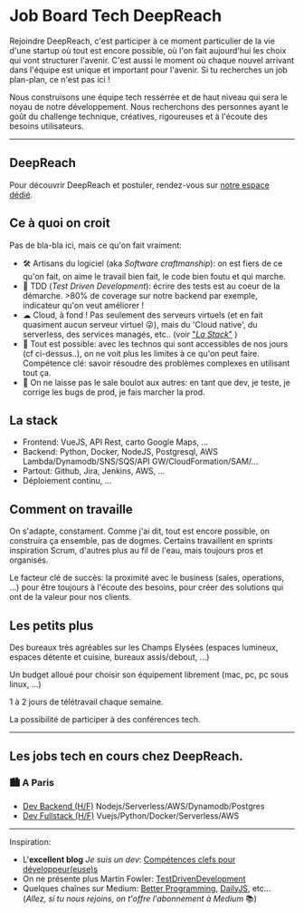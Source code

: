 # Job Board Tech DeepReach

Rejoindre DeepReach, c'est participer à ce moment particulier de la vie d'une startup où tout est encore possible, où l'on fait aujourd'hui les choix qui vont structurer l'avenir. C'est aussi le moment où chaque nouvel arrivant dans l'équipe est unique et important pour l'avenir. Si tu recherches un job plan-plan, ce n'est pas ici !

Nous construisons une équipe tech ressérrée et de haut niveau qui sera le noyau de notre développement. Nous recherchons des personnes ayant le goût du challenge technique, créatives, rigoureuses et à l'écoute des besoins utilisateurs.

---

## DeepReach

Pour découvrir DeepReach et postuler, rendez-vous sur [notre espace dédié](https://www.welcometothejungle.com/fr/companies/deepreach).

## Ce à quoi on croit

Pas de bla-bla ici, mais ce qu'on fait vraiment:

- 🛠 Artisans du logiciel (aka _Software craftmanship_): on est fiers de ce qu'on fait, on aime le travail bien fait, le code bien foutu et qui marche.
- 🔬 TDD (_Test Driven Development_): écrire des tests est au coeur de la démarche. >80% de coverage sur notre backend par exemple, indicateur qu'on veut améliorer !
- ☁ Cloud, à fond ! Pas seulement des serveurs virtuels (et en fait quasiment aucun serveur virtuel 😜), mais du 'Cloud native', du serverless, des services managés, etc.. (voir ["_La Stack_"](#La-Stack) )
- 🚀 Tout est possible: avec les technos qui sont accessibles de nos jours (cf ci-dessus..), on ne voit plus les limites à ce qu'on peut faire. Compétence clé: savoir résoudre des problèmes complexes en utilisant tout ça.
- 💩 On ne laisse pas le sale boulot aux autres: en tant que dev, je teste, je corrige les bugs de prod, je fais marcher la prod.

## La stack

- Frontend: VueJS, API Rest, carto Google Maps, ...
- Backend: Python, Docker, NodeJS, Postgresql, AWS Lambda/Dynamodb/SNS/SQS/API GW/CloudFormation/SAM/...
- Partout: Github, Jira, Jenkins, AWS, ...
- Déploiement continu, ...

## Comment on travaille

On s'adapte, constament. Comme j'ai dit, tout est encore possible, on construira ça ensemble, pas de dogmes. Certains travaillent en sprints inspiration Scrum, d'autres plus au fil de l'eau, mais toujours pros et organisés.

Le facteur clé de succès: la proximité avec le business (sales, operations, ...) pour être toujours à l'écoute des besoins, pour créer des solutions qui ont de la valeur pour nos clients.

## Les petits plus

Des bureaux très agréables sur les Champs Elysées (espaces lumineux, espaces détente et cuisine, bureaux assis/debout, ...)

Un budget alloué pour choisir son équipement librement (mac, pc, pc sous linux, ...)

1 à 2 jours de télétravail chaque semaine.

La possibilité de participer à des conférences tech.

---

## Les jobs tech en cours chez DeepReach.

### 🏙 A Paris

- [Dev Backend (H/F)](Dev-Backend.md) Nodejs/Serverless/AWS/Dynamodb/Postgres
- [Dev Fullstack (H/F)](Dev-Fullstack.md) Vuejs/Python/Docker/Serverless/AWS

---

Inspiration:

- L'**excellent blog** _Je suis un dev_: [Compétences clefs pour développeur(euse)s](https://www.jesuisundev.com/competences-clefs-pour-developpeurs/)
- On ne présente plus Martin Fowler: [TestDrivenDevelopment](https://martinfowler.com/bliki/TestDrivenDevelopment.html)
- Quelques chaînes sur Medium: [Better Programming](https://medium.com/better-programming), [DailyJS](https://medium.com/dailyjs), etc... (_Allez, si tu nous rejoins, on t'offre l'abonnement à Medium_ 📚)
